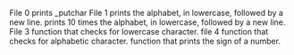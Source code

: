 File 0 prints _putchar
File 1 prints the alphabet, in lowercase, followed by a new line.
prints 10 times the alphabet, in lowercase, followed by a new line.
File 3 function that checks for lowercase character.
file 4  function that checks for alphabetic character.
function that prints the sign of a number.
